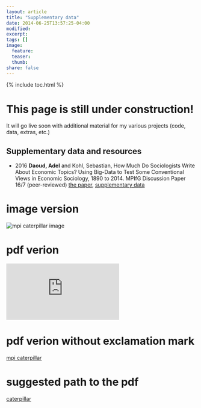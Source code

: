 ```yaml
---
layout: article
title: "Supplementary data"
date: 2014-06-25T13:57:25-04:00
modified:
excerpt:
tags: []
image:
  feature:
  teaser:
  thumb:
share: false
---
```



{% include toc.html %}


# This page is still under construction! 
It will go live soon with additional material for my various projects (code, data, extras, etc.)

## Supplementary data and resources

* 2016 **Daoud, Adel** and Kohl, Sebastian, How Much Do Sociologists Write About Economic Topics? Using Big-Data to Test Some Conventional Views in Economic Sociology, 1890 to 2014. MPIfG Discussion Paper 16/7 (peer-reviewed)
[the paper](http://www.mpifg.de/pu/mpifg_dp/dp16-7.pdf), [supplementary data]()


# image version
![mpi caterpillar image](http://adeldaoud.github.io/images/mpi.png)

# pdf verion
![mpi caterpillar](http://adeldaoud.github.io/images/mpi.pdf)

# pdf verion without exclamation mark
[mpi caterpillar](http://adeldaoud.github.io/images/mpi.pdf)


# suggested path to the pdf
[caterpillar](/SUPPLEMENTARY_DATA/Daoud_Kohl_2016_MPI_Topic_modeling/testcatter.svg)


